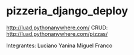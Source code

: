 


# pizzeria_django_deploy
http://luad.pythonanywhere.com/
CRUD:
http://luad.pythonanywhere.com/pizzas/

Integrantes:
Luciano
Yanina
Miguel
Franco
